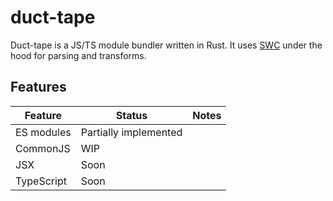 # duct-tape

Duct-tape is a JS/TS module bundler written in Rust. It uses [SWC](https://swc.rs/) under the hood for parsing and transforms.

## Features

| Feature    | Status                | Notes |
| ---------- | --------------------- | ----- |
| ES modules | Partially implemented |       |
| CommonJS   | WIP                   |       |
| JSX        | Soon                  |       |
| TypeScript | Soon                  |       |